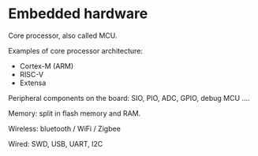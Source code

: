 # Embedded hardware

Core processor, also called MCU.

Examples of core processor architecture:

- Cortex-M (ARM)
- RISC-V
- Extensa

Peripheral components on the board: SIO, PIO, ADC, GPIO, debug MCU ....

Memory: split in flash memory and RAM.

Wireless: bluetooth / WiFi / Zigbee

Wired: SWD, USB, UART, I2C
